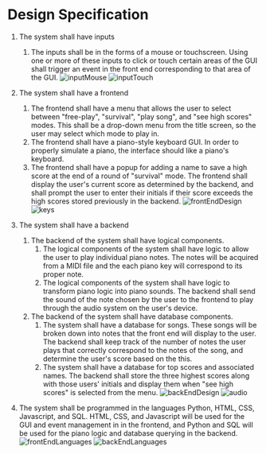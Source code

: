 # Design Specification

1. The system shall have inputs

   1. The inputs shall be in the forms of a mouse or touchscreen.
      Using one or more of these inputs to click or touch certain areas of the GUI shall trigger an event in the front end corresponding to that area of the GUI.
![inputMouse](https://github.com/user-attachments/assets/297b87ca-2b7b-411d-bf11-681773b73cb6)
![inputTouch](https://github.com/user-attachments/assets/82b2ba58-679f-41a3-a965-108e1a33f92c)

2. The system shall have a frontend

   1. The frontend shall have a menu that allows the user to select between "free-play", "survival", "play song", and "see high scores" modes. 
      This shall be a drop-down menu from the title screen, so the user may select which mode to play in.
   2. The frontend shall have a piano-style keyboard GUI. 
      In order to properly simulate a piano, the interface should like a piano's keyboard. 
   3. The frontend shall have a popup for adding a name to save a high score at the end of a round of "survival" mode. 
      The frontend shall display the user's current score as determined by the backend, and shall prompt the user to enter their initials if their score
      exceeds the high scores stored previously in the backend.
![frontEndDesign](https://github.com/user-attachments/assets/f0c0fc60-9c39-46fa-91cc-d3c79b2914eb)
![keys](https://github.com/user-attachments/assets/b3f82f48-6def-40c3-959c-02a5a35e48ce)

3. The system shall have a backend

   1. The backend of the system shall have logical components.
      1. The logical components of the system shall have logic to allow the user to play individual piano notes. 
         The notes will be acquired from a MIDI file and the each piano key will correspond to its proper note. 
      2. The logical components of the system shall have logic to transform piano logic into piano sounds. 
         The backend shall send the sound of the note chosen by the user to the frontend to play through the audio system on the user's device.
   2. The backend of the system shall have database components.
      1. The system shall have a database for songs. 
         These songs will be broken down into notes that the front end will display to the user. The backend shall keep track of the number of notes the user plays that
         correctly correspond to the notes of the song, and determine the user's score based on the this.
      3. The system shall have a database for top scores and associated names. 
         The backend shall store the three highest scores along with those users' initials and display them when "see high scores" is selected from the menu.
![backEndDesign](https://github.com/user-attachments/assets/81411e27-1208-4e05-b63f-45f182723542)
![audio](https://github.com/user-attachments/assets/4683e85f-6e66-4ff6-aa85-6a85247074f7)


4. The system shall be programmed in the languages Python, HTML, CSS, Javascript, and SQL. HTML, CSS, and Javascript will be used for the GUI and event management in in the frontend, and Python and SQL will be used for the piano logic and database querying in the backend.
![frontEndLanguages](https://github.com/user-attachments/assets/8d69906b-6696-4eb2-a3ba-8d00363894b2)
![backEndLanguages](https://github.com/user-attachments/assets/b76f1b8a-aa16-4ef4-b129-16b8ffe0d6ac)

